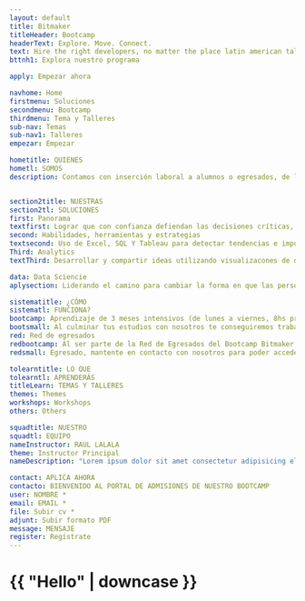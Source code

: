 ```yaml
---
layout: default
title: Bitmaker
titleHeader: Bootcamp
headerText: Explore. Move. Connect.
text: Hire the right developers, no matter the place latin american talent for the world.
bttnh1: Explora nuestro programa

apply: Empezar ahora

navhome: Home
firstmenu: Soluciones
secondmenu: Bootcamp
thirdmenu: Tema y Talleres
sub-nav: Temas
sub-nav1: Talleres
empezar: Empezar

hometitle: QUIENES
hometl: SOMOS
description: Contamos con inserción laboral a alumnos o egresados, de la carrera de Ciencias de la Computación, y continuar sus estudios con nosotros; colocándolos en nuestra red laboral. <b>Permitiendo triplicar sus ingresos</b>, transformar sus vidas y desarrollarse en Data Sciencie con un aprendizaje de 3 meses intensivos.


section2title: NUESTRAS
section2tl: SOLUCIONES
first: Panorama
textfirst: Lograr que con confianza defiendan las decisiones críticas, utilizando los resultados de sus análisis de datos.
second: Habilidades, herramientas y estrategias
textsecond: Uso de Excel, SQL Y Tableau para detectar tendencias e impulsar decisiones de negocios con datos del mundo real.
Third: Analytics
textThird: Desarrollar y compartir ideas utilizando visualizacones de datos y cuadros de mando.

data: Data Sciencie
aplysection: Liderando el camino para cambiar la forma en que las personas y las empresas toman decisiones. Crea un entorno que cultiva la curiosisdad que comparten los narradores de datos. 

sistematitle: ¿CÓMO 
sistematl: FUNCIONA?
bootcamp: Aprendizaje de 3 meses intensivos (de lunes a viernes, 8hs presenciales).
bootsmall: Al culminar tus estudios con nosotros te conseguiremos trabajo en la industria tech.
red: Red de egresados
redbootcamp: Al ser parte de la Red de Egresados del Bootcamp Bitmaker podrás acceder a beneficios, talleres, capacitaciones, eventos, proyectos, pertenecer a la red laboral de Bitmaker.
redsmall: Egresado, mantente en contacto con nosotros para poder acceder a beneficios que tenemos para ti 

tolearntitle: LO QUE
tolearntl: APRENDERÁS
titleLearn: TEMAS Y TALLERES
themes: Themes
workshops: Workshops
others: Others

squadtitle: NUESTRO
squadtl: EQUIPO
nameInstructor: RAUL LALALA
theme: Instructor Principal
nameDescription: "Lorem ipsum dolor sit amet consectetur adipisicing elit. Fugiat eum esse aliquid vitae quae sed modi animi, saepe error repellat dolor obcaecati, perspiciatis aspernatur deleniti et ipsam natus sunt recusandae!"

contact: APLICA AHORA
contacto: BIENVENIDO AL PORTAL DE ADMISIONES DE NUESTRO BOOTCAMP
user: NOMBRE *
email: EMAIL *
file: Subir cv *
adjunt: Subir formato PDF
message: MENSAJE
register: Regístrate
---
```

<h1>{{ "Hello" | downcase }}</h1>